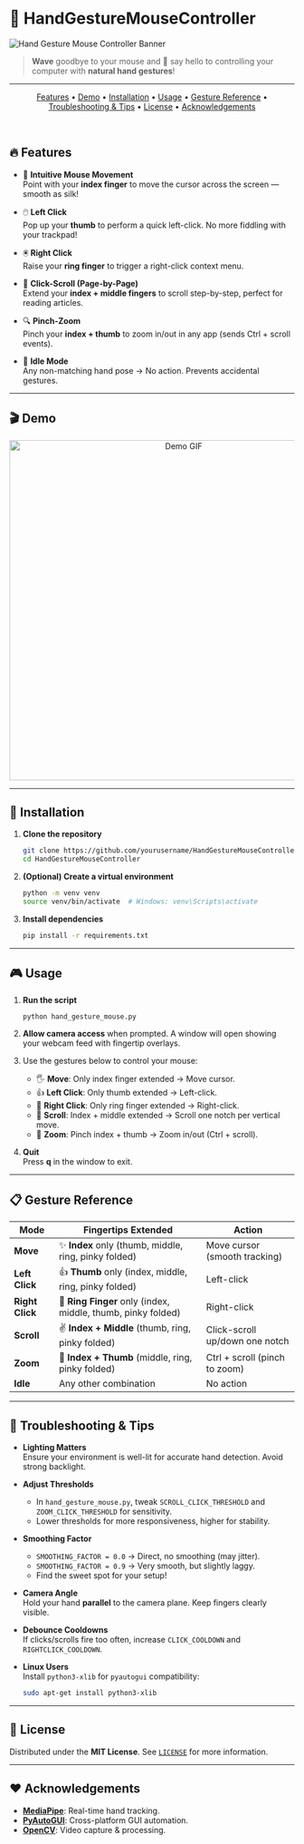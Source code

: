 # 🚀 HandGestureMouseController

![Hand Gesture Mouse Controller Banner](https://raw.githubusercontent.com/yourusername/HandGestureMouseController/main/banner.png)

> **Wave** goodbye to your mouse and **👋** say hello to controlling your computer with **natural hand gestures**!

---

<p align="center">
  <a href="#features">Features</a> •
  <a href="#demo">Demo</a> •
  <a href="#installation">Installation</a> •
  <a href="#usage">Usage</a> •
  <a href="#gesture-reference">Gesture Reference</a> •
  <a href="#troubleshooting--tips">Troubleshooting &amp; Tips</a> •
  <a href="#license">License</a> •
  <a href="#acknowledgements">Acknowledgements</a>
</p>

<br/>

## 🔥 Features

- 🎯 **Intuitive Mouse Movement**  
  Point with your **index finger** to move the cursor across the screen — smooth as silk!

- 🖱️ **Left Click**  
  Pop up your **thumb** to perform a quick left-click. No more fiddling with your trackpad!

- 🖲️ **Right Click**  
  Raise your **ring finger** to trigger a right-click context menu.

- 📜 **Click-Scroll (Page-by-Page)**  
  Extend your **index + middle fingers** to scroll step-by-step, perfect for reading articles.

- 🔍 **Pinch-Zoom**  
  Pinch your **index + thumb** to zoom in/out in any app (sends Ctrl + scroll events).

- 🛑 **Idle Mode**  
  Any non-matching hand pose → No action. Prevents accidental gestures.

---

## 🎬 Demo

<p align="center">
  <img src="https://raw.githubusercontent.com/yourusername/HandGestureMouseController/main/demo.gif" alt="Demo GIF" width="600"/>
</p>

---

## 🚀 Installation

1. **Clone the repository**  
   ```bash
   git clone https://github.com/yourusername/HandGestureMouseController.git
   cd HandGestureMouseController
   ```

2. **(Optional) Create a virtual environment**  
   ```bash
   python -m venv venv
   source venv/bin/activate  # Windows: venv\Scripts\activate
   ```

3. **Install dependencies**  
   ```bash
   pip install -r requirements.txt
   ```

---

## 🎮 Usage

1. **Run the script**  
   ```bash
   python hand_gesture_mouse.py
   ```

2. **Allow camera access** when prompted. A window will open showing your webcam feed with fingertip overlays.

3. Use the gestures below to control your mouse:
   - 🖐️ **Move**: Only index finger extended → Move cursor.
   - 👍 **Left Click**: Only thumb extended → Left-click.
   - 🤙 **Right Click**: Only ring finger extended → Right-click.
   - 🖖 **Scroll**: Index + middle extended → Scroll one notch per vertical move.
   - 🤏 **Zoom**: Pinch index + thumb → Zoom in/out (Ctrl + scroll).

4. **Quit**  
   Press **q** in the window to exit.

---

## 📋 Gesture Reference

| Mode              | Fingertips Extended                                                                           | Action                             |
|-------------------|-----------------------------------------------------------------------------------------------|------------------------------------|
| **Move**          | ✨ **Index** only (thumb, middle, ring, pinky folded)                                         | Move cursor (smooth tracking)      |
| **Left Click**    | 👍 **Thumb** only (index, middle, ring, pinky folded)                                         | Left-click                         |
| **Right Click**   | 🔘 **Ring Finger** only (index, middle, thumb, pinky folded)                                  | Right-click                        |
| **Scroll**        | ✌️ **Index + Middle** (thumb, ring, pinky folded)                                             | Click-scroll up/down one notch     |
| **Zoom**          | 🤏 **Index + Thumb** (middle, ring, pinky folded)                                             | Ctrl + scroll (pinch to zoom)      |
| **Idle**          | Any other combination                                                                        | No action                          |

---

## 🔧 Troubleshooting &amp; Tips

- **Lighting Matters**  
  Ensure your environment is well-lit for accurate hand detection. Avoid strong backlight.

- **Adjust Thresholds**  
  - In `hand_gesture_mouse.py`, tweak `SCROLL_CLICK_THRESHOLD` and `ZOOM_CLICK_THRESHOLD` for sensitivity.
  - Lower thresholds for more responsiveness, higher for stability.

- **Smoothing Factor**  
  - `SMOOTHING_FACTOR = 0.0` → Direct, no smoothing (may jitter).  
  - `SMOOTHING_FACTOR = 0.9` → Very smooth, but slightly laggy.  
  - Find the sweet spot for your setup!

- **Camera Angle**  
  Hold your hand **parallel** to the camera plane. Keep fingers clearly visible.

- **Debounce Cooldowns**  
  If clicks/scrolls fire too often, increase `CLICK_COOLDOWN` and `RIGHTCLICK_COOLDOWN`.

- **Linux Users**  
  Install `python3-xlib` for `pyautogui` compatibility:  
  ```bash
  sudo apt-get install python3-xlib
  ```

---

## 📜 License

Distributed under the **MIT License**. See [`LICENSE`](LICENSE) for more information.

---

## ❤️ Acknowledgements

- **[MediaPipe](https://github.com/google/mediapipe)**: Real-time hand tracking.  
- **[PyAutoGUI](https://github.com/asweigart/pyautogui)**: Cross-platform GUI automation.  
- **[OpenCV](https://opencv.org/)**: Video capture & processing.

